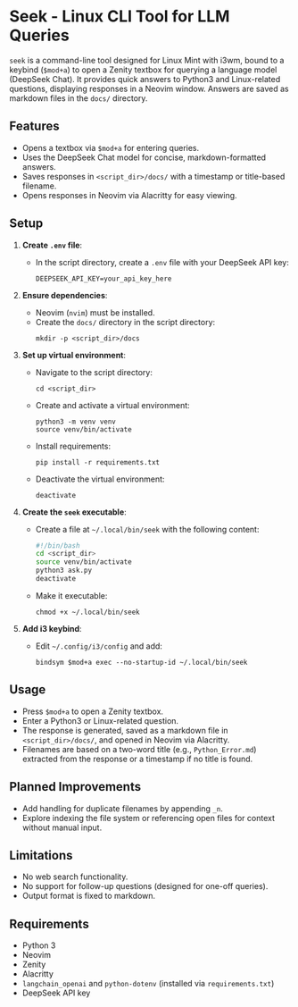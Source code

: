 # Seek - Linux CLI Tool for LLM Queries

`seek` is a command-line tool designed for Linux Mint with i3wm, bound to a keybind (`$mod+a`) to open a Zenity textbox for querying a language model (DeepSeek Chat). It provides quick answers to Python3 and Linux-related questions, displaying responses in a Neovim window. Answers are saved as markdown files in the `docs/` directory.

## Features
- Opens a textbox via `$mod+a` for entering queries.
- Uses the DeepSeek Chat model for concise, markdown-formatted answers.
- Saves responses in `<script_dir>/docs/` with a timestamp or title-based filename.
- Opens responses in Neovim via Alacritty for easy viewing.

## Setup
1. **Create `.env` file**:
   - In the script directory, create a `.env` file with your DeepSeek API key:
     ```
     DEEPSEEK_API_KEY=your_api_key_here
     ```

2. **Ensure dependencies**:
   - Neovim (`nvim`) must be installed.
   - Create the `docs/` directory in the script directory:
     ```
     mkdir -p <script_dir>/docs
     ```

3. **Set up virtual environment**:
   - Navigate to the script directory:
     ```
     cd <script_dir>
     ```
   - Create and activate a virtual environment:
     ```
     python3 -m venv venv
     source venv/bin/activate
     ```
   - Install requirements:
     ```
     pip install -r requirements.txt
     ```
   - Deactivate the virtual environment:
     ```
     deactivate
     ```

4. **Create the `seek` executable**:
   - Create a file at `~/.local/bin/seek` with the following content:
     ```bash
     #!/bin/bash
     cd <script_dir>
     source venv/bin/activate
     python3 ask.py
     deactivate
     ```
   - Make it executable:
     ```
     chmod +x ~/.local/bin/seek
     ```

5. **Add i3 keybind**:
   - Edit `~/.config/i3/config` and add:
     ```
     bindsym $mod+a exec --no-startup-id ~/.local/bin/seek
     ```

## Usage
- Press `$mod+a` to open a Zenity textbox.
- Enter a Python3 or Linux-related question.
- The response is generated, saved as a markdown file in `<script_dir>/docs/`, and opened in Neovim via Alacritty.
- Filenames are based on a two-word title (e.g., `Python_Error.md`) extracted from the response or a timestamp if no title is found.

## Planned Improvements
- Add handling for duplicate filenames by appending `_n`.
- Explore indexing the file system or referencing open files for context without manual input.

## Limitations
- No web search functionality.
- No support for follow-up questions (designed for one-off queries).
- Output format is fixed to markdown.

## Requirements
- Python 3
- Neovim
- Zenity
- Alacritty
- `langchain_openai` and `python-dotenv` (installed via `requirements.txt`)
- DeepSeek API key
